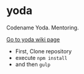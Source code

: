 # yoda
Codename Yoda. Mentoring.

[Go to yoda wiki page](https://github.com/sv-bootcamp/wiki/wiki/Project-Yoda)

* First, Clone repository  
* execute `npm install` 
* and then `gulp`
